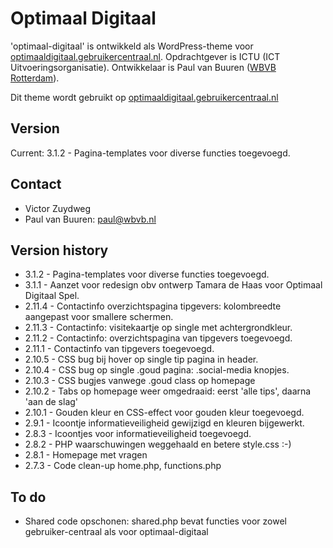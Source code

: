 # Optimaal Digitaal

'optimaal-digitaal' is ontwikkeld als WordPress-theme voor [optimaaldigitaal.gebruikercentraal.nl](http://optimaaldigitaal.gebruikercentraal.nl). Opdrachtgever is ICTU (ICT Uitvoeringsorganisatie). Ontwikkelaar is Paul van Buuren ([WBVB Rotterdam](https://wbvb.nl)). 

Dit theme wordt gebruikt op [optimaaldigitaal.gebruikercentraal.nl](https://optimaaldigitaal.gebruikercentraal.nl)

## Version
Current: 3.1.2 - Pagina-templates voor diverse functies toegevoegd.

## Contact
* Victor Zuydweg
* Paul van Buuren: paul@wbvb.nl

## Version history
* 3.1.2 - Pagina-templates voor diverse functies toegevoegd.
* 3.1.1 - Aanzet voor redesign obv ontwerp Tamara de Haas voor Optimaal Digitaal Spel.
* 2.11.4 - Contactinfo overzichtspagina tipgevers: kolombreedte aangepast voor smallere schermen.
* 2.11.3 - Contactinfo: visitekaartje op single met achtergrondkleur.
* 2.11.2 - Contactinfo: overzichtspagina van tipgevers toegevoegd.
* 2.11.1 - Contactinfo van tipgevers toegevoegd.
* 2.10.5 - CSS bug bij hover op single tip pagina in header.
* 2.10.4 - CSS bug op single .goud pagina: .social-media knopjes.
* 2.10.3 - CSS bugjes vanwege .goud class op homepage
* 2.10.2 - Tabs op homepage weer omgedraaid: eerst 'alle tips', daarna 'aan de slag'
* 2.10.1 - Gouden kleur en CSS-effect voor gouden kleur toegevoegd.
* 2.9.1 - Icoontje informatieveiligheid gewijzigd en kleuren bijgewerkt.
* 2.8.3 - Icoontjes voor informatieveiligheid toegevoegd.
* 2.8.2 - PHP waarschuwingen weggehaald en betere style.css :-)
* 2.8.1 - Homepage met vragen
* 2.7.3 - Code clean-up home.php, functions.php 

## To do
* Shared code opschonen: shared.php bevat functies voor zowel gebruiker-centraal als voor optimaal-digitaal
